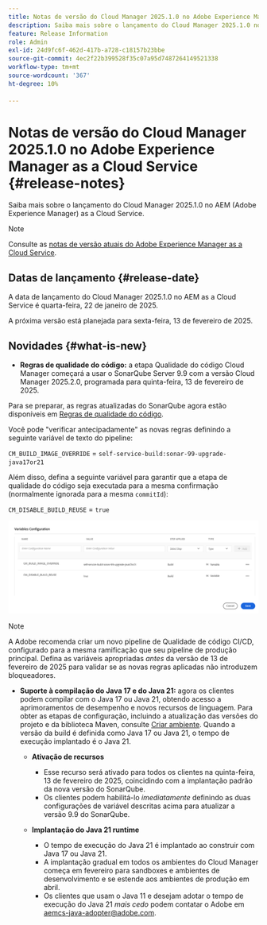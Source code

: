 ```yaml
---
title: Notas de versão do Cloud Manager 2025.1.0 no Adobe Experience Manager as a Cloud Service
description: Saiba mais sobre o lançamento do Cloud Manager 2025.1.0 no AEM as a Cloud Service.
feature: Release Information
role: Admin
exl-id: 24d9fc6f-462d-417b-a728-c18157b23bbe
source-git-commit: 4ec2f22b399528f35c07a95d7487264149521338
workflow-type: tm+mt
source-wordcount: '367'
ht-degree: 10%

---
```


# Notas de versão do Cloud Manager 2025.1.0 no Adobe Experience Manager as a Cloud Service {#release-notes}

Saiba mais sobre o lançamento do Cloud Manager 2025.1.0 no AEM (Adobe Experience Manager) as a Cloud Service.

>[!NOTE]
>
>Consulte as [notas de versão atuais do Adobe Experience Manager as a Cloud Service](/help/release-notes/release-notes-cloud/release-notes-current.md).

## Datas de lançamento {#release-date}

A data de lançamento do Cloud Manager 2025.1.0 no AEM as a Cloud Service é quarta-feira, 22 de janeiro de 2025.

A próxima versão está planejada para sexta-feira, 13 de fevereiro de 2025.


## Novidades {#what-is-new}

* **Regras de qualidade do código:** a etapa Qualidade do código Cloud Manager começará a usar o SonarQube Server 9.9 com a versão Cloud Manager 2025.2.0, programada para quinta-feira, 13 de fevereiro de 2025.

Para se preparar, as regras atualizadas do SonarQube agora estão disponíveis em [Regras de qualidade do código](/help/implementing/cloud-manager/code-quality-testing.md#understanding-code-quality-rules).

Você pode &quot;verificar antecipadamente&quot; as novas regras definindo a seguinte variável de texto do pipeline:

`CM_BUILD_IMAGE_OVERRIDE` = `self-service-build:sonar-99-upgrade-java17or21`

Além disso, defina a seguinte variável para garantir que a etapa de qualidade do código seja executada para a mesma confirmação (normalmente ignorada para a mesma `commitId`):

`CM_DISABLE_BUILD_REUSE` = `true`

![Página de configuração de variáveis](/help/implementing/cloud-manager/release-notes/assets/variables-config.png)

>[!NOTE]
>
>A Adobe recomenda criar um novo pipeline de Qualidade de código CI/CD, configurado para a mesma ramificação que seu pipeline de produção principal. Defina as variáveis apropriadas *antes* da versão de 13 de fevereiro de 2025 para validar se as novas regras aplicadas não introduzem bloqueadores.

* **Suporte à compilação do Java 17 e do Java 21:** agora os clientes podem compilar com o Java 17 ou Java 21, obtendo acesso a aprimoramentos de desempenho e novos recursos de linguagem. Para obter as etapas de configuração, incluindo a atualização das versões do projeto e da biblioteca Maven, consulte [Criar ambiente](/help/implementing/cloud-manager/getting-access-to-aem-in-cloud/build-environment-details.md). Quando a versão da build é definida como Java 17 ou Java 21, o tempo de execução implantado é o Java 21.

   * **Ativação de recursos**
      * Esse recurso será ativado para todos os clientes na quinta-feira, 13 de fevereiro de 2025, coincidindo com a implantação padrão da nova versão do SonarQube.
      * Os clientes podem habilitá-lo *imediatamente* definindo as duas configurações de variável descritas acima para atualizar a versão 9.9 do SonarQube.

   * **Implantação do Java 21 runtime**
      * O tempo de execução do Java 21 é implantado ao construir com Java 17 ou Java 21.
      * A implantação gradual em todos os ambientes do Cloud Manager começa em fevereiro para sandboxes e ambientes de desenvolvimento e se estende aos ambientes de produção em abril.
      * Os clientes que usam o Java 11 e desejam adotar o tempo de execução do Java 21 *mais cedo* podem contatar o Adobe em [aemcs-java-adopter@adobe.com](mailto:aemcs-java-adopter@adobe.com).


<!-- ## Early adoption program {#early-adoption}

Be a part of Cloud Manager's early adoption program and have a chance to test upcoming features. -->

<!-- ## Bug fixes -->




<!-- ## Known issues {#known-issues} -->
